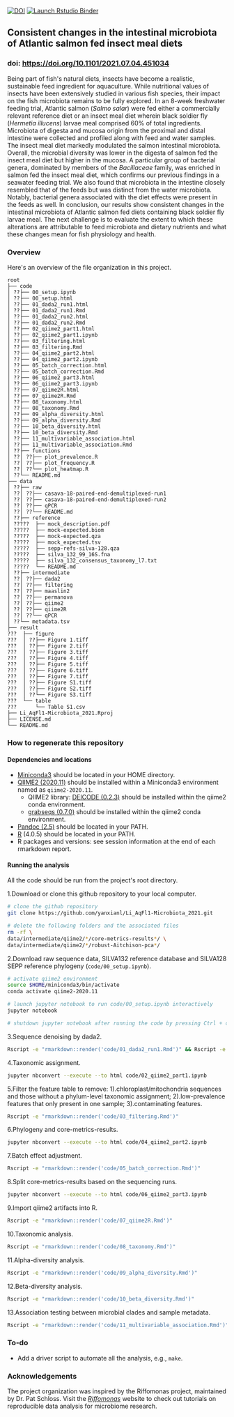 <!-- badges: start -->
  [![DOI](https://zenodo.org/badge/272967155.svg)](https://zenodo.org/badge/latestdoi/272967155)
  [![Launch Rstudio Binder](http://mybinder.org/badge_logo.svg)](https://mybinder.org/v2/gh/yanxianl/Li_AqFl1-Microbiota_2020/master?urlpath=rstudio)
<!-- badges: end -->

## Consistent changes in the intestinal microbiota of Atlantic salmon fed insect meal diets
### doi: https://doi.org/10.1101/2021.07.04.451034

Being part of fish's natural diets, insects have become a realistic, sustainable feed ingredient for aquaculture. While nutritional values of insects have been extensively studied in various fish species, their impact on the fish microbiota remains to be fully explored. In an 8-week freshwater feeding trial, Atlantic salmon (*Salmo salar*) were fed either a commercially relevant reference diet or an insect meal diet wherein black soldier fly (*Hermetia illucens*) larvae meal comprised 60% of total ingredients. Microbiota of digesta and mucosa origin from the proximal and distal intestine were collected and profiled along with feed and water samples. The insect meal diet markedly modulated the salmon intestinal microbiota. Overall, the microbial diversity was lower in the digesta of salmon fed the insect meal diet but higher in the mucosa. A particular group of bacterial genera, dominated by members of the *Bacillaceae* family, was enriched in salmon fed the insect meal diet, which confirms our previous findings in a seawater feeding trial. We also found that microbiota in the intestine closely resembled that of the feeds but was distinct from the water microbiota. Notably, bacterial genera associated with the diet effects were present in the feeds as well. In conclusion, our results show consistent changes in the intestinal microbiota of Atlantic salmon fed diets containing black soldier fly larvae meal. The next challenge is to evaluate the extent to which these alterations are attributable to feed microbiota and dietary nutrients and what these changes mean for fish physiology and health. 

### Overview

Here's an overview of the file organization in this project.
```
root
├── code
│ ??├── 00_setup.ipynb
│ ??├── 00_setup.html
│ ??├── 01_dada2_run1.html
│ ??├── 01_dada2_run1.Rmd
│ ??├── 01_dada2_run2.html
│ ??├── 01_dada2_run2.Rmd
│ ??├── 02_qiime2_part1.html
│ ??├── 02_qiime2_part1.ipynb
│ ??├── 03_filtering.html
│ ??├── 03_filtering.Rmd
│ ??├── 04_qiime2_part2.html
│ ??├── 04_qiime2_part2.ipynb
│ ??├── 05_batch_correction.html
│ ??├── 05_batch_correction.Rmd
│ ??├── 06_qiime2_part3.html
│ ??├── 06_qiime2_part3.ipynb
│ ??├── 07_qiime2R.html
│ ??├── 07_qiime2R.Rmd
│ ??├── 08_taxonomy.html
│ ??├── 08_taxonomy.Rmd
│ ??├── 09_alpha_diversity.html
│ ??├── 09_alpha_diversity.Rmd
│ ??├── 10_beta_diversity.html
│ ??├── 10_beta_diversity.Rmd
│ ??├── 11_multivariable_association.html
│ ??├── 11_multivariable_association.Rmd
│ ??├── functions
│ ??│ ??├── plot_prevalence.R
│ ??│ ??├── plot_frequency.R
│ ??│ ??└── plot_heatmap.R
│ ??└── README.md
├── data
│ ??├── raw
│ ??│ ??├── casava-18-paired-end-demultiplexed-run1
│ ??│ ??├── casava-18-paired-end-demultiplexed-run2
│ ??│ ??├── qPCR
│ ??│ ??└── README.md
│ ??├── reference
│ ?????  ├── mock_description.pdf
│ ?????  ├── mock-expected.biom
│ ?????  ├── mock-expected.qza
│ ?????  ├── mock_expected.tsv
│ ?????  ├── sepp-refs-silva-128.qza
│ ?????  ├── silva_132_99_16S.fna
│ ?????  ├── silva_132_consensus_taxonomy_l7.txt
│ ?????  └── README.md
│ ??├── intermediate
│ ??│ ??├── dada2
│ ??│ ??├── filtering
│ ??│ ??├── maaslin2
│ ??│ ??├── permanova
│ ??│ ??├── qiime2
│ ??│ ??├── qiime2R
│ ??│ ??└── qPCR
│ ??└── metadata.tsv
├── result
???  ├── figure
???  │ ??├── Figure 1.tiff
???  │ ??├── Figure 2.tiff
???  │ ??├── Figure 3.tiff
???  │ ??├── Figure 4.tiff
???  │ ??├── Figure 5.tiff
???  │ ??├── Figure 6.tiff
???  │ ??├── Figure 7.tiff
???  │ ??├── Figure S1.tiff
???  │ ??├── Figure S2.tiff
???  │ ??└── Figure S3.tiff
???  └── table
???      └── Table S1.csv
├── Li_AqFl1-Microbiota_2021.Rproj
├── LICENSE.md
└── README.md
```

### How to regenerate this repository

#### Dependencies and locations

* [Miniconda3](https://docs.conda.io/en/latest/miniconda.html) should be located in your HOME directory.
* [QIIME2 (2020.11)](https://docs.qiime2.org/2020.11/) should be installed within a Miniconda3 environment named as `qiime2-2020.11`.
  * QIIME2 library: [DEICODE (0.2.3)](https://library.qiime2.org/plugins/deicode/19/) should be installed within the qiime2 conda environment.
  * [grabseqs (0.7.0)](https://github.com/louiejtaylor/grabseqs) should be installed within the qiime2 conda environment.
* [Pandoc (2.5)](https://pandoc.org/index.html) should be located in your PATH.
* [R](https://www.r-project.org/) (4.0.5) should be located in your PATH.
* R packages and versions: see session information at the end of each rmarkdown report.
  
#### Running the analysis

All the code should be run from the project's root directory.

1.Download or clone this github repository to your local computer.
```bash
# clone the github repository
git clone https://github.com/yanxianl/Li_AqFl1-Microbiota_2021.git

# delete the following folders and the associated files 
rm -rf \
data/intermediate/qiime2/*/core-metrics-results*/ \
data/intermediate/qiime2/*/robust-Aitchison-pca*/ 
```
2.Download raw sequence data, SILVA132 reference database and SILVA128 SEPP reference phylogeny (`code/00_setup.ipynb`).
```bash
# activate qiime2 environment
source $HOME/miniconda3/bin/activate
conda activate qiime2-2020.11

# launch jupyter notebook to run code/00_setup.ipynb interactively
jupyter notebook

# shutdown jupyter notebook after running the code by pressing Ctrl + c in the terminal
```
3.Sequence denoising by dada2.
```bash
Rscript -e "rmarkdown::render('code/01_dada2_run1.Rmd')" && Rscript -e "rmarkdown::render('code/01_dada2_run2.Rmd')"
```
4.Taxonomic assignment.
```bash
jupyter nbconvert --execute --to html code/02_qiime2_part1.ipynb
```
5.Filter the feature table to remove: 1).chloroplast/mitochondria sequences and those without a phylum-level taxonomic assignment;
2).low-prevalence features that only present in one sample; 3).contaminating features.
```bash
Rscript -e "rmarkdown::render('code/03_filtering.Rmd')"
```
6.Phylogeny and core-metrics-results.
```bash
jupyter nbconvert --execute --to html code/04_qiime2_part2.ipynb
```
7.Batch effect adjustment.
```bash
Rscript -e "rmarkdown::render('code/05_batch_correction.Rmd')"
```
8.Split core-metrics-results based on the sequencing runs.
```bash
jupyter nbconvert --execute --to html code/06_qiime2_part3.ipynb
```
9.Import qiime2 artifacts into R.
```bash
Rscript -e "rmarkdown::render('code/07_qiime2R.Rmd')"
```
10.Taxonomic analysis.
```bash
Rscript -e "rmarkdown::render('code/08_taxonomy.Rmd')"
```
11.Alpha-diversity analysis.
```bash
Rscript -e "rmarkdown::render('code/09_alpha_diversity.Rmd')"
```
12.Beta-diversity analysis.
```bash
Rscript -e "rmarkdown::render('code/10_beta_diversity.Rmd')"
```
13.Association testing between microbial clades and sample metadata.
```bash
Rscript -e "rmarkdown::render('code/11_multivariable_association.Rmd')"
```

### To-do

* Add a driver script to automate all the analysis, e.g., `make`.

### Acknowledgements

The project organization was inspired by the Riffomonas project, maintained by Dr. Pat Schloss. Visit the [*Riffomonas*](http://www.riffomonas.org/) website to check out tutorials on reproducible data analysis for microbiome research.
